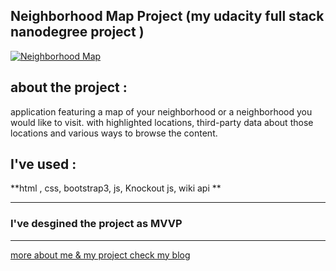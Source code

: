 ##  Neighborhood Map Project (my udacity full stack nanodegree project )
 
[![ Neighborhood Map](http://www2.0zz0.com/2017/12/08/00/304544359.png " Neighborhood Map")](http://www2.0zz0.com/2017/12/08/00/304544359.png " Neighborhood Map")

## about the project : 
application featuring a map of your neighborhood  or a neighborhood you would like to visit. with highlighted locations, third-party data about those locations and various ways to browse the content.


## I've used :
**html , css, bootstrap3,  js, Knockout js, wiki api **



----------
### I've desgined the project as MVVP

----------

[more about me & my project check my blog ](http://amranwar00.pythonanywhere.com/about "more about me & my project check my blog ")
